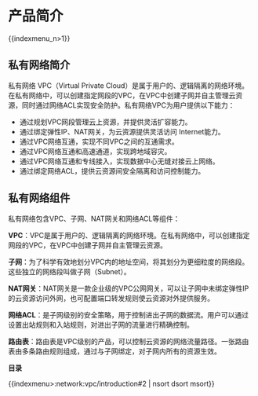 # 产品简介

{{indexmenu_n>1}}

## 私有网络简介

私有网络 VPC（Virtual Private
Cloud）是属于用户的、逻辑隔离的网络环境。在私有网络中，可以创建指定网段的VPC，在VPC中创建子网并自主管理云资源，同时通过网络ACL实现安全防护。私有网络VPC为用户提供以下能力：

  - 通过规划VPC网段管理云上资源，并提供灵活扩容能力。
  - 通过绑定弹性IP、NAT网关，为云资源提供灵活访问 Internet能力。
  - 通过VPC网络互通，实现不同VPC之间的互通需求。
  - 通过VPC网络互通和高速通道，实现跨地域容灾。
  - 通过VPC网络互通和专线接入，实现数据中心无缝对接云上网络。
  - 通过绑定网络ACL，提供云资源间安全隔离和访问控制能力。 

## 私有网络组件

私有网络包含VPC、子网、NAT网关和网络ACL等组件：

**VPC**：VPC是属于用户的、逻辑隔离的网络环境。在私有网络中，可以创建指定网段的VPC，在VPC中创建子网并自主管理云资源。

**子网**：为了科学有效地划分VPC内的地址空间，将其划分为更细粒度的网络段。这些独立的网络段叫做子网（Subnet）。

**NAT网关**：NAT网关是一款企业级的VPC公网网关，可以让子网中未绑定弹性IP的云资源访问外网，也可配置端口转发规则使云资源对外提供服务。

**网络ACL**：是子网级别的安全策略，用于控制进出子网的数据流。用户可以通过设置出站规则和入站规则，对进出子网的流量进行精确控制。

**路由表**：路由表是VPC级别的产品，可以控制云资源的网络流量路径。一张路由表由多条路由规则组成，通过与子网绑定，对子网内所有的资源生效。

**目录** 

{{indexmenu>:network:vpc/introduction#2 | nsort dsort msort}}
